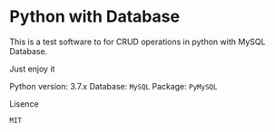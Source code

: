 # Python with Database
This is a test software to for CRUD operations in python with MySQL Database.

Just enjoy it

Python version: 3.7.x
Database: ```MySQL```
Package: ```PyMySQL```

Lisence

```MIT```